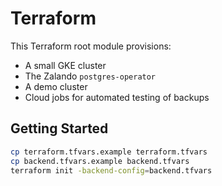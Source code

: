 # Terraform

This Terraform root module provisions:

* A small GKE cluster
* The Zalando `postgres-operator`
* A demo cluster
* Cloud jobs for automated testing of backups

## Getting Started

```sh
cp terraform.tfvars.example terraform.tfvars
cp backend.tfvars.example backend.tfvars
terraform init -backend-config=backend.tfvars
```
